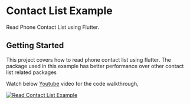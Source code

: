 # Contact List Example

Read Phone Contact List using Flutter.

## Getting Started

This project covers how to read phone contact list using flutter. The package used in this example has better performance over other contact list related packages

Watch below [Youtube](https://www.youtube.com/watch?v=0Hu66eGohFE) video for the code walkthrough,

[![Read Contact List Example](https://img.youtube.com/vi/0Hu66eGohFE/0.jpg)](https://www.youtube.com/watch?v=0Hu66eGohFE)
